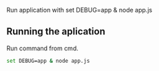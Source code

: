 Run application with
set DEBUG=app & node app.js

## Running the aplication

Run command from cmd.

```bash
set DEBUG=app & node app.js
```
